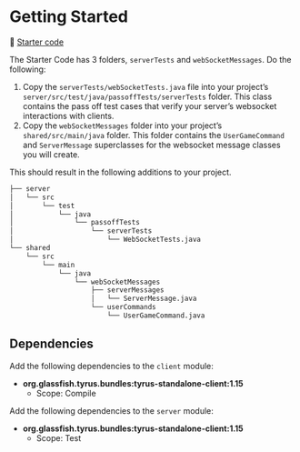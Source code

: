 # Getting Started

📁 [Starter code](starter-code)

The Starter Code has 3 folders, `serverTests` and `webSocketMessages`. Do the following:

1. Copy the `serverTests/webSocketTests.java` file into your project’s `server/src/test/java/passoffTests/serverTests` folder. This class contains the pass off test cases that verify your server’s websocket interactions with clients.
1. Copy the `webSocketMessages` folder into your project’s `shared/src/main/java` folder. This folder contains the `UserGameCommand` and `ServerMessage` superclasses for the websocket message classes you will create.

This should result in the following additions to your project.

```txt
├── server
│   └── src
│       └── test
│           └── java
│               └── passoffTests
│                   └── serverTests
│                       └── WebSocketTests.java
└── shared
    └── src
        └── main
            └── java
                └── webSocketMessages
                    ├── serverMessages
                    │   └── ServerMessage.java
                    └── userCommands
                        └── UserGameCommand.java
```

## Dependencies

Add the following dependencies to the `client` module:

- **org.glassfish.tyrus.bundles:tyrus-standalone-client:1.15**
  - Scope: Compile

Add the following dependencies to the `server` module:

- **org.glassfish.tyrus.bundles:tyrus-standalone-client:1.15**
  - Scope: Test
